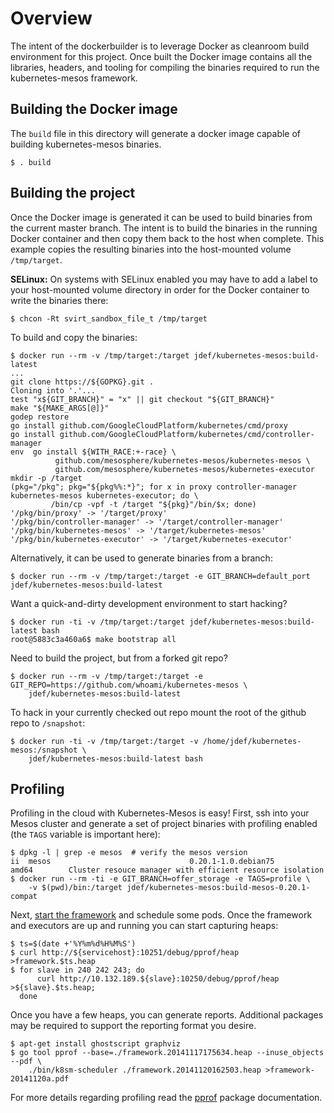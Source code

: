 # Overview

The intent of the dockerbuilder is to leverage Docker as cleanroom build environment for this project.
Once built the Docker image contains all the libraries, headers, and tooling for compiling the binaries required to run the kubernetes-mesos framework.

## Building the Docker image

The `build` file in this directory will generate a docker image capable of building kubernetes-mesos binaries.

    $ . build

## Building the project

Once the Docker image is generated it can be used to build binaries from the current master branch.
The intent is to build the binaries in the running Docker container and then copy them back to the host when complete.
This example copies the resulting binaries into the host-mounted volume `/tmp/target`.

**SELinux:** On systems with SELinux enabled you may have to add a label to your host-mounted volume directory in order for the Docker container to write the binaries there:

    $ chcon -Rt svirt_sandbox_file_t /tmp/target

To build and copy the binaries:

    $ docker run --rm -v /tmp/target:/target jdef/kubernetes-mesos:build-latest
    ...
    git clone https://${GOPKG}.git .
    Cloning into '.'...
    test "x${GIT_BRANCH}" = "x" || git checkout "${GIT_BRANCH}"
    make "${MAKE_ARGS[@]}"
    godep restore
    go install github.com/GoogleCloudPlatform/kubernetes/cmd/proxy
    go install github.com/GoogleCloudPlatform/kubernetes/cmd/controller-manager
    env  go install ${WITH_RACE:+-race} \
              github.com/mesosphere/kubernetes-mesos/kubernetes-mesos \
              github.com/mesosphere/kubernetes-mesos/kubernetes-executor
    mkdir -p /target
    (pkg="/pkg"; pkg="${pkg%%:*}"; for x in proxy controller-manager kubernetes-mesos kubernetes-executor; do \
             /bin/cp -vpf -t /target "${pkg}"/bin/$x; done)
    '/pkg/bin/proxy' -> '/target/proxy'
    '/pkg/bin/controller-manager' -> '/target/controller-manager'
    '/pkg/bin/kubernetes-mesos' -> '/target/kubernetes-mesos'
    '/pkg/bin/kubernetes-executor' -> '/target/kubernetes-executor'

Alternatively, it can be used to generate binaries from a branch:

    $ docker run --rm -v /tmp/target:/target -e GIT_BRANCH=default_port jdef/kubernetes-mesos:build-latest

Want a quick-and-dirty development environment to start hacking?

    $ docker run -ti -v /tmp/target:/target jdef/kubernetes-mesos:build-latest bash
    root@5883c3a460a6$ make bootstrap all

Need to build the project, but from a forked git repo?

    $ docker run --rm -v /tmp/target:/target -e GIT_REPO=https://github.com/whoami/kubernetes-mesos \
        jdef/kubernetes-mesos:build-latest

To hack in your currently checked out repo mount the root of the github repo to `/snapshot`:

    $ docker run -ti -v /tmp/target:/target -v /home/jdef/kubernetes-mesos:/snapshot \
        jdef/kubernetes-mesos:build-latest bash

## Profiling

Profiling in the cloud with Kubernetes-Mesos is easy!
First, ssh into your Mesos cluster and generate a set of project binaries with profiling enabled (the `TAGS` variable is important here):

    $ dpkg -l | grep -e mesos  # verify the mesos version
    ii  mesos                               0.20.1-1.0.debian75           amd64        Cluster resouce manager with efficient resource isolation
    $ docker run --rm -ti -e GIT_BRANCH=offer_storage -e TAGS=profile \
        -v $(pwd)/bin:/target jdef/kubernetes-mesos:build-mesos-0.20.1-compat

Next, [start the framework](https://github.com/mesosphere/kubernetes-mesos/#start-the-framework) and schedule some pods.
Once the framework and executors are up and running you can start capturing heaps:

    $ ts=$(date +'%Y%m%d%H%M%S')
    $ curl http://${servicehost}:10251/debug/pprof/heap >framework.$ts.heap
    $ for slave in 240 242 243; do
          curl http://10.132.189.${slave}:10250/debug/pprof/heap >${slave}.$ts.heap;
      done

Once you have a few heaps, you can generate reports.
Additional packages may be required to support the reporting format you desire.

    $ apt-get install ghostscript graphviz
    $ go tool pprof --base=./framework.20141117175634.heap --inuse_objects --pdf \
        ./bin/k8sm-scheduler ./framework.20141120162503.heap >framework-20141120a.pdf

For more details regarding profiling read the [pprof](http://golang.org/pkg/net/http/pprof/) package documentation.
